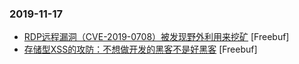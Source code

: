 ### 2019-11-17

* [RDP远程漏洞（CVE-2019-0708）被发现野外利用来挖矿](https://www.freebuf.com/articles/system/218963.html) [Freebuf]
* [存储型XSS的攻防：不想做开发的黑客不是好黑客](https://www.freebuf.com/vuls/217092.html) [Freebuf]
